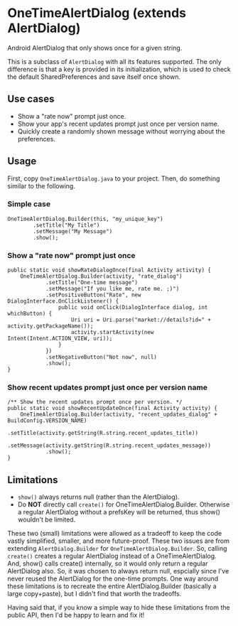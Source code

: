 # OneTimeAlertDialog (extends AlertDialog)
Android AlertDialog that only shows once for a given string.

This is a subclass of `AlertDialog` with all its features supported. The only difference is that a key is provided in its initialization, which is used to check the default SharedPreferences and save itself once shown.



## Use cases

- Show a "rate now" prompt just once.
- Show your app's recent updates prompt just once per version name.
- Quickly create a randomly shown message without worrying about the preferences.



## Usage
First, copy `OneTimeAlertDialog.java` to your project. Then, do something similar to the following.

### Simple case

    OneTimeAlertDialog.Builder(this, "my_unique_key")
            .setTitle("My Title")
            .setMessage("My Message")
            .show();

### Show a "rate now" prompt just once

    public static void showRateDialogOnce(final Activity activity) {
        OneTimeAlertDialog.Builder(activity, "rate_dialog")
                .setTitle("One-time message")
                .setMessage("If you like me, rate me. ;)")
                .setPositiveButton("Rate", new DialogInterface.OnClickListener() {
                    public void onClick(DialogInterface dialog, int whichButton) {
                        Uri uri = Uri.parse("market://details?id=" + activity.getPackageName());
                        activity.startActivity(new Intent(Intent.ACTION_VIEW, uri));
                    }
                })
                .setNegativeButton("Not now", null)
                .show();
    }

### Show recent updates prompt just once per version name

    /** Show the recent updates prompt once per version. */
    public static void showRecentUpdateOnce(final Activity activity) {
        OneTimeAlertDialog.Builder(activity, "recent_updates_dialog" + BuildConfig.VERSION_NAME)
                .setTitle(activity.getString(R.string.recent_updates_title))
                .setMessage(activity.getString(R.string.recent_updates_message))
                .show();
    }



## Limitations

- `show()` always returns null (rather than the AlertDialog).
- Do **NOT** directly call `create()` for OneTimeAlertDialog.Builder. Otherwise a regular AlertDialog without a prefsKey will be returned, thus show() wouldn't be limited.

These two (small) limitations were allowed as a tradeoff to keep the code vastly simplified, smaller, and more future-proof. These two issues are from extending `AlertDialog.Builder` for `OneTimeAlertDialog.Builder`. So, calling `create()` creates a regular AlertDialog instead of a OneTimeAlertDialog. And, show() calls create() internally, so it would only return a regular AlertDialog also. So, it was chosen to always return null, espcially since I've never reused the AlertDialog for the one-time prompts. One way around these limitations is to recreate the entire AlertDialog.Builder (basically a large copy+paste), but I didn't find that worth the tradeoffs.

Having said that, if you know a simple way to hide these limitations from the public API, then I'd be happy to learn and fix it!
